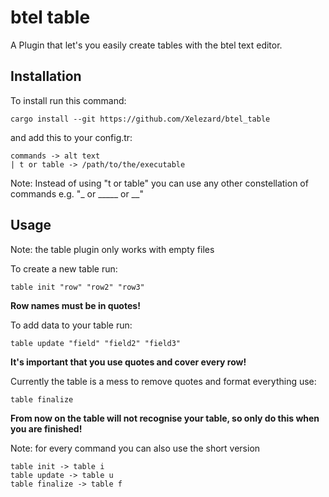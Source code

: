 # btel table

A Plugin that let's you easily create tables with the btel text editor.

## Installation
To install run this command:
```
cargo install --git https://github.com/Xelezard/btel_table
```
and add this to your config.tr:
```
commands -> alt text
| t or table -> /path/to/the/executable
```
Note: Instead of using "t or table" you can use any other constellation of commands e.g. "_ or _____ or __"

## Usage
Note: the table plugin only works with empty files

To create a new table run:
```
table init "row" "row2" "row3"
```
**Row names must be in quotes!**

To add data to your table run:
```
table update "field" "field2" "field3" 
```
**It's important that you use quotes and cover every row!**

Currently the table is a mess to remove quotes and format everything use:
```
table finalize
```
**From now on the table will not recognise your table, so only do this when you are finished!**

Note: for every command you can also use the short version
```
table init -> table i
table update -> table u
table finalize -> table f
```